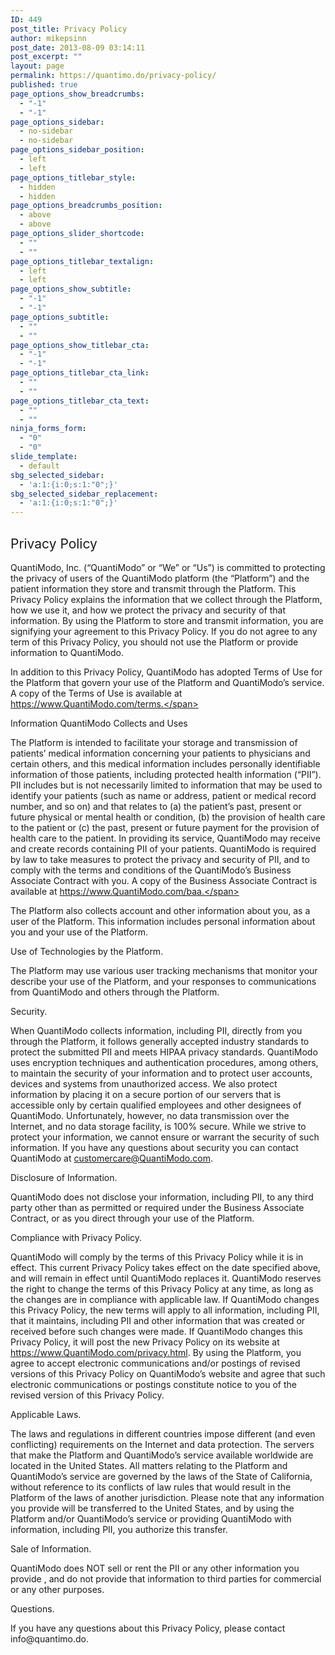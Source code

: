 ```yaml
---
ID: 449
post_title: Privacy Policy
author: mikepsinn
post_date: 2013-08-09 03:14:11
post_excerpt: ""
layout: page
permalink: https://quantimo.do/privacy-policy/
published: true
page_options_show_breadcrumbs:
  - "-1"
  - "-1"
page_options_sidebar:
  - no-sidebar
  - no-sidebar
page_options_sidebar_position:
  - left
  - left
page_options_titlebar_style:
  - hidden
  - hidden
page_options_breadcrumbs_position:
  - above
  - above
page_options_slider_shortcode:
  - ""
  - ""
page_options_titlebar_textalign:
  - left
  - left
page_options_show_subtitle:
  - "-1"
  - "-1"
page_options_subtitle:
  - ""
  - ""
page_options_show_titlebar_cta:
  - "-1"
  - "-1"
page_options_titlebar_cta_link:
  - ""
  - ""
page_options_titlebar_cta_text:
  - ""
  - ""
ninja_forms_form:
  - "0"
  - "0"
slide_template:
  - default
sbg_selected_sidebar:
  - 'a:1:{i:0;s:1:"0";}'
sbg_selected_sidebar_replacement:
  - 'a:1:{i:0;s:1:"0";}'
---
```

<h2><span style="font-weight: 400;">Privacy Policy</span></h2>
<span style="font-weight: 400;">QuantiModo, Inc. (“QuantiModo” or “We” or “Us”) is committed to protecting the privacy of users of the QuantiModo platform (the “Platform”) and the patient information they store and transmit through the Platform. This Privacy Policy explains the information that we collect through the Platform, how we use it, and how we protect the privacy and security of that information. By using the Platform to store and transmit information, you are signifying your agreement to this Privacy Policy. If you do not agree to any term of this Privacy Policy, you should not use the Platform or provide information to QuantiModo.</span>

<span style="font-weight: 400;">In addition to this Privacy Policy, QuantiModo has adopted Terms of Use for the Platform that govern your use of the Platform and QuantiModo’s service. A copy of the Terms of Use is available at https://www.QuantiModo.com/terms.</span>

<span style="font-weight: 400;">Information QuantiModo Collects and Uses</span>

<span style="font-weight: 400;">The Platform is intended to facilitate your storage and transmission of patients’ medical information concerning your patients to physicians and certain others, and this medical information includes personally identifiable information of those patients, including protected health information (“PII”). PII includes but is not necessarily limited to information that may be used to identify your patients (such as name or address, patient or medical record number, and so on) and that relates to (a) the patient’s past, present or future physical or mental health or condition, (b) the provision of health care to the patient or (c) the past, present or future payment for the provision of health care to the patient. In providing its service, QuantiModo may receive and create records containing PII of your patients. QuantiModo is required by law to take measures to protect the privacy and security of PII, and to comply with the terms and conditions of the QuantiModo’s Business Associate Contract with you. A copy of the Business Associate Contract is available at https://www.QuantiModo.com/baa.</span>

<span style="font-weight: 400;">The Platform also collects account and other information about you, as a user of the Platform. This information includes personal information about you and your use of the Platform.</span>

<span style="font-weight: 400;">Use of Technologies by the Platform.</span>

<span style="font-weight: 400;">The Platform may use various user tracking mechanisms that monitor your describe your use of the Platform, and your responses to communications from QuantiModo and others through the Platform.</span>

<span style="font-weight: 400;">Security.</span>

<span style="font-weight: 400;">When QuantiModo collects information, including PII, directly from you through the Platform, it follows generally accepted industry standards to protect the submitted PII and meets HIPAA privacy standards. QuantiModo uses encryption techniques and authentication procedures, among others, to maintain the security of your information and to protect user accounts, devices and systems from unauthorized access. We also protect information by placing it on a secure portion of our servers that is accessible only by certain qualified employees and other designees of QuantiModo. Unfortunately, however, no data transmission over the Internet, and no data storage facility, is 100% secure. While we strive to protect your information, we cannot ensure or warrant the security of such information. If you have any questions about security you can contact QuantiModo at customercare@QuantiModo.com.</span>

<span style="font-weight: 400;">Disclosure of Information.</span>

<span style="font-weight: 400;">QuantiModo does not disclose your information, including PII, to any third party other than as permitted or required under the Business Associate Contract, or as you direct through your use of the Platform.</span>

<span style="font-weight: 400;">Compliance with Privacy Policy.</span>

<span style="font-weight: 400;">QuantiModo will comply by the terms of this Privacy Policy while it is in effect. This current Privacy Policy takes effect on the date specified above, and will remain in effect until QuantiModo replaces it. QuantiModo reserves the right to change the terms of this Privacy Policy at any time, as long as the changes are in compliance with applicable law. If QuantiModo changes this Privacy Policy, the new terms will apply to all information, including PII, that it maintains, including PII and other information that was created or received before such changes were made. If QuantiModo changes this Privacy Policy, it will post the new Privacy Policy on its website at https://www.QuantiModo.com/privacy.html. By using the Platform, you agree to accept electronic communications and/or postings of revised versions of this Privacy Policy on QuantiModo’s website and agree that such electronic communications or postings constitute notice to you of the revised version of this Privacy Policy.</span>

<span style="font-weight: 400;">Applicable Laws.</span>

<span style="font-weight: 400;">The laws and regulations in different countries impose different (and even conflicting) requirements on the Internet and data protection. The servers that make the Platform and QuantiModo’s service available worldwide are located in the United States. All matters relating to the Platform and QuantiModo’s service are governed by the laws of the State of California, without reference to its conflicts of law rules that would result in the Platform of the laws of another jurisdiction. Please note that any information you provide will be transferred to the United States, and by using the Platform and/or QuantiModo’s service or providing QuantiModo with information, including PII, you authorize this transfer.</span>

<span style="font-weight: 400;">Sale of Information.</span>

<span style="font-weight: 400;">QuantiModo does NOT sell or rent the PII or any other information you provide , and do not provide that information to third parties for commercial or any other purposes.</span>

<span style="font-weight: 400;">Questions.</span>
<p dir="ltr"><span style="font-weight: 400;">If you have any questions about this Privacy Policy, please contact info@quantimo.do.</span></p>